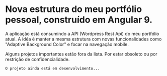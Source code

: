 # Nova estrutura do meu portfólio pessoal, construído em Angular 9.

A aplicação está consumindo a API (Wordpress Rest Api) do meu portfólio atual. A idéa é manter a mesma estrutura com novas funcionalidades como "Adaptive Background Color" e focar na navegação mobile.

Alguns projetos importantes estão fora da lista. Por estar obsoleto ou por restrição de confidencialidade.

```
O projeto ainda está em desenvolvimento...
```
